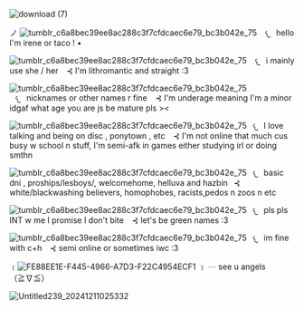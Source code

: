 ![download (7)](https://github.com/user-attachments/assets/f8fc7fe4-5675-4807-939f-e0dc5f391cae)


ノ ![tumblr_c6a8bec39ee8ac288c3f7cfdcaec6e79_bc3b042e_75](https://github.com/user-attachments/assets/0a871373-1b21-4a69-8116-f8a8637bee36)
⠀𐔌⠀hello I'm irene or taco ! • 

![tumblr_c6a8bec39ee8ac288c3f7cfdcaec6e79_bc3b042e_75](https://github.com/user-attachments/assets/0a871373-1b21-4a69-8116-f8a8637bee36)
⠀𐔌⠀i mainly use she / her ⠀⊰ I'm lithromantic and straight :3

![tumblr_c6a8bec39ee8ac288c3f7cfdcaec6e79_bc3b042e_75](https://github.com/user-attachments/assets/0a871373-1b21-4a69-8116-f8a8637bee36)
⠀𐔌⠀nicknames or other names r fine ⠀⊰ I'm underage meaning I'm a minor idgaf what age you are js be mature pls ><

![tumblr_c6a8bec39ee8ac288c3f7cfdcaec6e79_bc3b042e_75](https://github.com/user-attachments/assets/0a871373-1b21-4a69-8116-f8a8637bee36)⠀𐔌⠀I love talking and being on disc , ponytown , etc ⠀⊰ I'm not online that much cus busy w school n stuff, I'm semi-afk in games either studying irl or doing smthn 

![tumblr_c6a8bec39ee8ac288c3f7cfdcaec6e79_bc3b042e_75](https://github.com/user-attachments/assets/0a871373-1b21-4a69-8116-f8a8637bee36)⠀𐔌⠀basic dni , proships/lesboys/, welcomehome, helluva and hazbin⠀⊰ white/blackwashing believers, homophobes, racists,pedos n zoos n etc

![tumblr_c6a8bec39ee8ac288c3f7cfdcaec6e79_bc3b042e_75](https://github.com/user-attachments/assets/0a871373-1b21-4a69-8116-f8a8637bee36)⠀𐔌⠀pls pls INT w me I promise I don't bite ⠀⊰ let's be green names :3

![tumblr_c6a8bec39ee8ac288c3f7cfdcaec6e79_bc3b042e_75](https://github.com/user-attachments/assets/0a871373-1b21-4a69-8116-f8a8637bee36)⠀𐔌⠀im fine with c+h ⠀⊰ semi online or sometimes iwc  :3

﹙![FE88EE1E-F445-4966-A7D3-F22C4954ECF1](https://github.com/user-attachments/assets/4dbcdfda-06bb-4288-a362-142cf1b016ef)
﹚    ┈  see u angels  （≧∇≦）

![Untitled239_20241211025332](https://github.com/user-attachments/assets/150925ed-bc81-4ed2-96d8-6b6891a45e37)

